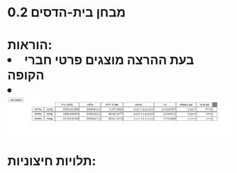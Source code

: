<h1> מבחן בית-הדסים 0.2<h1>
הוראות:
<li>בעת ההרצה מוצגים פרטי חברי הקופה<li>
<picture>
  <source media="https://github.com"/TehilaRotenberg/CoronaProject/blob/master/homepage.png">
    <img  src="https://github.com/TehilaRotenberg/CoronaProject/blob/master/homepage.png">

<picture>
<p>תלויות חיצוניות:<p>




